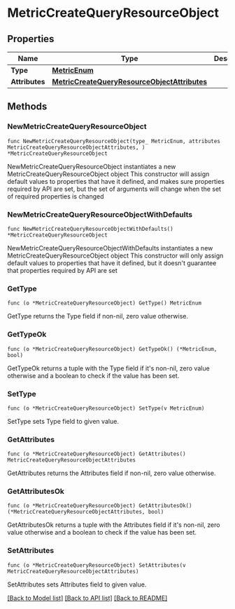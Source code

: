 # MetricCreateQueryResourceObject

## Properties

Name | Type | Description | Notes
------------ | ------------- | ------------- | -------------
**Type** | [**MetricEnum**](MetricEnum.md) |  | 
**Attributes** | [**MetricCreateQueryResourceObjectAttributes**](MetricCreateQueryResourceObjectAttributes.md) |  | 

## Methods

### NewMetricCreateQueryResourceObject

`func NewMetricCreateQueryResourceObject(type_ MetricEnum, attributes MetricCreateQueryResourceObjectAttributes, ) *MetricCreateQueryResourceObject`

NewMetricCreateQueryResourceObject instantiates a new MetricCreateQueryResourceObject object
This constructor will assign default values to properties that have it defined,
and makes sure properties required by API are set, but the set of arguments
will change when the set of required properties is changed

### NewMetricCreateQueryResourceObjectWithDefaults

`func NewMetricCreateQueryResourceObjectWithDefaults() *MetricCreateQueryResourceObject`

NewMetricCreateQueryResourceObjectWithDefaults instantiates a new MetricCreateQueryResourceObject object
This constructor will only assign default values to properties that have it defined,
but it doesn't guarantee that properties required by API are set

### GetType

`func (o *MetricCreateQueryResourceObject) GetType() MetricEnum`

GetType returns the Type field if non-nil, zero value otherwise.

### GetTypeOk

`func (o *MetricCreateQueryResourceObject) GetTypeOk() (*MetricEnum, bool)`

GetTypeOk returns a tuple with the Type field if it's non-nil, zero value otherwise
and a boolean to check if the value has been set.

### SetType

`func (o *MetricCreateQueryResourceObject) SetType(v MetricEnum)`

SetType sets Type field to given value.


### GetAttributes

`func (o *MetricCreateQueryResourceObject) GetAttributes() MetricCreateQueryResourceObjectAttributes`

GetAttributes returns the Attributes field if non-nil, zero value otherwise.

### GetAttributesOk

`func (o *MetricCreateQueryResourceObject) GetAttributesOk() (*MetricCreateQueryResourceObjectAttributes, bool)`

GetAttributesOk returns a tuple with the Attributes field if it's non-nil, zero value otherwise
and a boolean to check if the value has been set.

### SetAttributes

`func (o *MetricCreateQueryResourceObject) SetAttributes(v MetricCreateQueryResourceObjectAttributes)`

SetAttributes sets Attributes field to given value.



[[Back to Model list]](../README.md#documentation-for-models) [[Back to API list]](../README.md#documentation-for-api-endpoints) [[Back to README]](../README.md)


